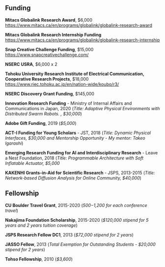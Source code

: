 
## Funding

**Mitacs Globalink Research Award**, $6,000
https://www.mitacs.ca/en/programs/globalink/globalink-research-award

**Mitacs Globalink Research Internship Funding**
https://www.mitacs.ca/en/programs/globalink/globalink-research-internship

**Snap Creative Challenge Funding**, $15,000
https://www.snapcreativechallenge.com/

**NSERC USRA**, $6,000 x 2

**Tohoku University Research Institute of Electrical Communication, Cooperative Research Projects**, $18,000
https://www.riec.tohoku.ac.jp/en/nation-wide/koubo/r3/

**NSERC Discovery Grant Funding**, $145,000

**Innovation Research Funding** - Ministry of Internal Affairs and Communications in Japan, 2020
(*Title: Adaptive Physical Environments with Distributed Swarm Robots. , $30,000*)

**Adobe Gift Funding**, 2019 (*$5,000*)

**ACT-I Funding for Young Scholars** - JST, 2018 (*Title: Dynamic Physical Interfaces, $30,000 and Mentorship Opportunity - My mentor: Takeo Igarashi*)

**Emerging Research Funding for AI and Interdisciplinary Research** - Leave a Nest Foundation, 2018 (*Title: Programmable Architecture with Soft Inflatable Actuator, $5,000*

**KAKENHI Grants-in-Aid for Scientific Research** - JSPS, 2013-2015 (*Title: Network-based Diffusion Analysis for Online Community, $40,000*)

## Fellowship

**CU Boulder Travel Grant**, 2015-2020 (*$500-$1,200 for each conference travel*)

**Nakajima Foundation Scholarship**, 2015-2020 (*$120,000 stipend for 5 years and 2 years tuition coverage*)

**JSPS Research Fellow DC1**, 2013 (*$72,000 stipend for 2 years*)

**JASSO Fellow**, 2013 (*Total Exemption for Outstanding Students - $20,000 stipend
for 2 years*)

**Tohso Fellowship**, 2010 (*$3,600*)

[//]: # (JBMC Microsoft Award, 2013)

[//]: # (Tech Crunch Tokyo 2013 Finalist, 2013)

[//]: # (1st Prize Winner of University of Tokyo Entrepreneur Dojo, 2012)

[//]: # (Honer of MOVIDA School founded by Taizo Son, 2012)

